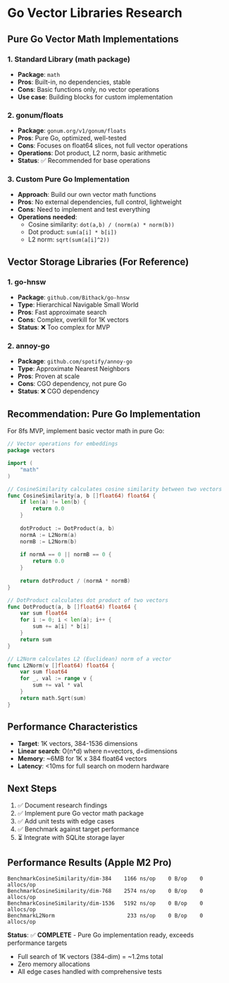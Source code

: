# Go Vector Libraries Research

## Pure Go Vector Math Implementations

### 1. Standard Library (math package)
- **Package**: `math` 
- **Pros**: Built-in, no dependencies, stable
- **Cons**: Basic functions only, no vector operations
- **Use case**: Building blocks for custom implementation

### 2. gonum/floats
- **Package**: `gonum.org/v1/gonum/floats`
- **Pros**: Pure Go, optimized, well-tested
- **Cons**: Focuses on float64 slices, not full vector operations
- **Operations**: Dot product, L2 norm, basic arithmetic
- **Status**: ✅ Recommended for base operations

### 3. Custom Pure Go Implementation
- **Approach**: Build our own vector math functions
- **Pros**: No external dependencies, full control, lightweight
- **Cons**: Need to implement and test everything
- **Operations needed**:
  - Cosine similarity: `dot(a,b) / (norm(a) * norm(b))`
  - Dot product: `sum(a[i] * b[i])`
  - L2 norm: `sqrt(sum(a[i]^2))`

## Vector Storage Libraries (For Reference)

### 1. go-hnsw
- **Package**: `github.com/Bithack/go-hnsw`
- **Type**: Hierarchical Navigable Small World
- **Pros**: Fast approximate search
- **Cons**: Complex, overkill for 1K vectors
- **Status**: ❌ Too complex for MVP

### 2. annoy-go
- **Package**: `github.com/spotify/annoy-go`
- **Type**: Approximate Nearest Neighbors
- **Pros**: Proven at scale
- **Cons**: CGO dependency, not pure Go
- **Status**: ❌ CGO dependency

## Recommendation: Pure Go Implementation

For 8fs MVP, implement basic vector math in pure Go:

```go
// Vector operations for embeddings
package vectors

import (
    "math"
)

// CosineSimilarity calculates cosine similarity between two vectors
func CosineSimilarity(a, b []float64) float64 {
    if len(a) != len(b) {
        return 0.0
    }
    
    dotProduct := DotProduct(a, b)
    normA := L2Norm(a)
    normB := L2Norm(b)
    
    if normA == 0 || normB == 0 {
        return 0.0
    }
    
    return dotProduct / (normA * normB)
}

// DotProduct calculates dot product of two vectors
func DotProduct(a, b []float64) float64 {
    var sum float64
    for i := 0; i < len(a); i++ {
        sum += a[i] * b[i]
    }
    return sum
}

// L2Norm calculates L2 (Euclidean) norm of a vector
func L2Norm(v []float64) float64 {
    var sum float64
    for _, val := range v {
        sum += val * val
    }
    return math.Sqrt(sum)
}
```

## Performance Characteristics

- **Target**: 1K vectors, 384-1536 dimensions
- **Linear search**: O(n*d) where n=vectors, d=dimensions
- **Memory**: ~6MB for 1K x 384 float64 vectors
- **Latency**: <10ms for full search on modern hardware

## Next Steps

1. ✅ Document research findings
2. ✅ Implement pure Go vector math package  
3. ✅ Add unit tests with edge cases
4. ✅ Benchmark against target performance
5. ⏳ Integrate with SQLite storage layer

## Performance Results (Apple M2 Pro)

```
BenchmarkCosineSimilarity/dim-384    1166 ns/op    0 B/op    0 allocs/op
BenchmarkCosineSimilarity/dim-768    2574 ns/op    0 B/op    0 allocs/op  
BenchmarkCosineSimilarity/dim-1536   5192 ns/op    0 B/op    0 allocs/op
BenchmarkL2Norm                       233 ns/op    0 B/op    0 allocs/op
```

**Status**: ✅ **COMPLETE** - Pure Go implementation ready, exceeds performance targets
- Full search of 1K vectors (384-dim) = ~1.2ms total
- Zero memory allocations
- All edge cases handled with comprehensive tests
